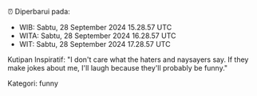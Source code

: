 ⏰ Diperbarui pada:
- WIB: Sabtu, 28 September 2024 15.28.57 UTC
- WITA: Sabtu, 28 September 2024 16.28.57 UTC
- WIT: Sabtu, 28 September 2024 17.28.57 UTC

Kutipan Inspiratif:
"I don't care what the haters and naysayers say. If they make jokes about me, I'll laugh because they'll probably be funny."


Kategori: funny

